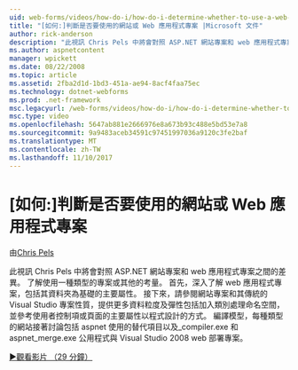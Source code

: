 ```yaml
---
uid: web-forms/videos/how-do-i/how-do-i-determine-whether-to-use-a-web-site-or-a-web-application-project
title: "[如何:]判斷是否要使用的網站或 Web 應用程式專案 |Microsoft 文件"
author: rick-anderson
description: "此視訊 Chris Pels 中將會對照 ASP.NET 網站專案和 web 應用程式專案之間的差異。 了解使用的考量..."
ms.author: aspnetcontent
manager: wpickett
ms.date: 08/22/2008
ms.topic: article
ms.assetid: 2fba2d1d-1bd3-451a-ae94-8acf4faa75ec
ms.technology: dotnet-webforms
ms.prod: .net-framework
msc.legacyurl: /web-forms/videos/how-do-i/how-do-i-determine-whether-to-use-a-web-site-or-a-web-application-project
msc.type: video
ms.openlocfilehash: 5647ab881e2666976e8a673b93c488e5bd53e7a8
ms.sourcegitcommit: 9a9483aceb34591c97451997036a9120c3fe2baf
ms.translationtype: MT
ms.contentlocale: zh-TW
ms.lasthandoff: 11/10/2017
---
```

<a name="how-do-i-determine-whether-to-use-a-web-site-or-a-web-application-project"></a>[如何:]判斷是否要使用的網站或 Web 應用程式專案
====================
由[Chris Pels](https://twitter.com/chrispels)

此視訊 Chris Pels 中將會對照 ASP.NET 網站專案和 web 應用程式專案之間的差異。 了解使用一種類型的專案或其他的考量。 首先，深入了解 web 應用程式專案，包括其資料夾為基礎的主要屬性。 接下來，請參閱網站專案和其傳統的 Visual Studio 專案性質，提供更多資料粒度及彈性包括加入類別處理命名空間，並參考使用者控制項或頁面的主要屬性以程式設計的方式。 編譯模型，每種類型的網站接著討論包括 aspnet 使用的替代項目以及\_compiler.exe 和 aspnet\_merge.exe 公用程式與 Visual Studio 2008 web 部署專案。

[&#9654;觀看影片 （29 分鐘）](https://channel9.msdn.com/Blogs/ASP-NET-Site-Videos/how-do-i-determine-whether-to-use-a-web-site-or-a-web-application-project)
